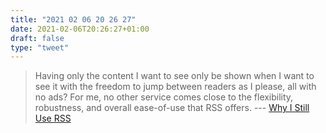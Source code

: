 ```yaml
---
title: "2021 02 06 20 26 27"
date: 2021-02-06T20:26:27+01:00
draft: false
type: "tweet"
---
```

> Having only the content I want to see only be shown when I want to see it with the freedom to jump between readers as I please, all with no ads? For me, no other service comes close to the flexibility, robustness, and overall ease-of-use that RSS offers. --- [Why I Still Use RSS](https://atthis.link/blog/2021/rss.html)

